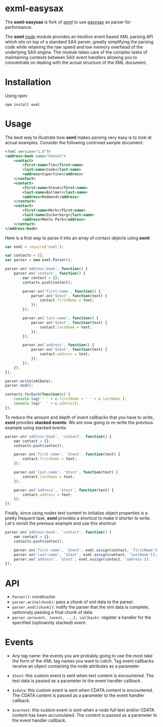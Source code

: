 # exml-easysax

The **exml-easysax** is fork of [exml](https://github.com/lucsky/node-exml) to use [easysax](https://github.com/vflash/easysax) as parser for performance.

 The **exml** [node](http://nodejs.org/) module provides an intuitive event based XML parsing API which sits on top of a standard SAX parser, greatly simplifying the parsing code while retaining the raw speed and low memory overhead of the underlying SAX engine. The module takes care of the complex tasks of maintaining contexts between SAX event handlers allowing you to concentrate on dealing with the actual structure of the XML document.

# Installation

Using npm:

```npm install exml```

# Usage

The best way to illustrate how **exml** makes parsing very easy is to look at actual examples. Consider the following contrived sample document:

```xml
<?xml version="1.0"?>
<address-book name="homies">
    <contact>
        <first-name>Tim</first-name>
        <last-name>Cook</last-name>
        <address>Cupertino</address>
    </contact>
    <contact>
        <first-name>Steve</first-name>
        <last-name>Ballmer</last-name>
        <address>Redmond</address>
    </contact>
    <contact>
        <first-name>Mark</first-name>
        <last-name>Zuckerberg</last-name>
        <address>Menlo Park</address>
    </contact>
</address-book>
```

Here is a first way to parse it into an array of contact objects using **exml**:

```javascript
var exml = require('exml');

var contacts = [];
var parser = new exml.Parser();

parser.on('address-book', function() {
    parser.on('contact', function() {
        var contact = {};
        contacts.push(contact);

        parser.on('first-name', function() {
            parser.on('$text', function(text) {
                contact.firstName = text;
            });
        });

        parser.on('last-name', function() {
            parser.on('$text', function(text) {
                contact.lastName = text;
            });
        });

        parser.on('address', function() {
            parser.on('$text', function(text) {
                contact.address = text;
            });
        });
    });
});

parser.write(xmlData);
parser.end();

contacts.forEach(function(c) {
    console.log('- ' + c.firstName + ' ' + c.lastName );
    console.log('  ' + c.address);
});
```

To reduce the amount and depth of event callbacks that you have to write, **exml** provides **stacked events**. We are now going to re-write the previous example using stacked events:

```javascript
parser.on('address-book', 'contact', function() {
    var contact = {};
    contacts.push(contact);

    parser.on('first-name', '$text', function(text) {
        contact.firstName = text;
    });

    parser.on('last-name', '$text', function(text) {
        contact.lastName = text;
    });

    parser.on('address', '$text', function(text) {
        contact.address = text;
    });
});
```

Finally, since using nodes text content to initialize object properties is a pretty frequent task, **exml** provides a shortcut to make it shorter to write. Let's revisit the previous example and use this shortcut:

```javascript
parser.on('address-book', 'contact', function() {
    var contact = {};
    contacts.push(contact);

    parser.on('first-name', '$text', exml.assign(contact, 'firstName'));
    parser.on('last-name', '$text', exml.assign(contact, 'lastName'));
    parser.on('address', '$text', exml.assign(contact, 'address'));
});
```

# API

* ```Parser()```: constructor.
* ```parser.write(chunk)```: pass a chunk of xml data to the parser.
* ```parser.end([chunk])```: notify the parser that the xml data is complete, optionnaly passing a final chunk of data.
* ```parser.on(event, [event, ...], callback)```: register a handler for the specified (optioannly stacked) event.

# Events

* Any tag name: the events you are probably going to use the most take the form of the XML tag names you want to catch. Tag event callbacks receive an object containing the node attributes as a parameter.

* ```$text```: this custom event is sent when text content is encountered. The text data is passed as a parameter to the event handler callback.

* ```$cdata```: this custom event is sent when CDATA content is encountered. The CDATA content is passed as a parameter  to the event handler callback.

* ```$content```: this custom event is sent when a node full text and/or CDATA content has been accumulated. The content is passed as a parameter to the event handler callback.
